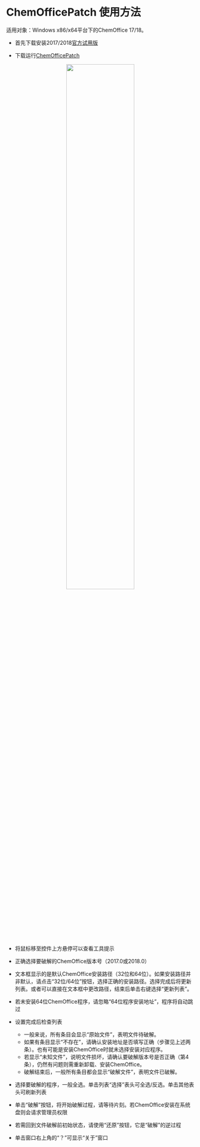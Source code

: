 # ChemOfficePatch 使用方法

适用对象：Windows x86/x64平台下的ChemOffice 17/18。

* 首先下载安装2017/2018[官方试用版](https://github.com/Z-H-Sun/CS_CCME_Posts/blob/master/cos/cow.md#%E5%AE%98%E6%96%B9%E5%8C%85%E4%B8%8B%E8%BD%BD%E5%AE%89%E8%A3%85)

* 下载运行[ChemOfficePatch](https://github.com/Z-H-Sun/COPatch/releases/download/v1.5/ChemOfficePatch.exe)
<p align="center"><img width="60%" height="60%" src="https://github.com/Z-H-Sun/CS_CCME_Posts/raw/master/cos/-1.webp"></p>

* 将鼠标移至控件上方悬停可以查看工具提示

* 正确选择要破解的ChemOffice版本号（2017.0或2018.0）

* 文本框显示的是默认ChemOffice安装路径（32位和64位）。如果安装路径并非默认，请点击“32位/64位”按钮，选择正确的安装路径。选择完成后将更新列表。或者可以直接在文本框中更改路径，结束后单击右键选择“更新列表”。

* 若未安装64位ChemOffice程序，请忽略“64位程序安装地址”，程序将自动跳过

* 设置完成后检查列表
  * 一般来说，所有条目会显示“原始文件”，表明文件待破解。
  * 如果有条目显示“不存在”，请确认安装地址是否填写正确（步骤见上述两条）。也有可能是安装ChemOffice时就未选择安装对应程序。
  * 若显示“未知文件”，说明文件损坏，请确认要破解版本号是否正确（第4条），仍然有问题则需重新卸载、安装ChemOffice。
  * 破解结束后，一般所有条目都会显示“破解文件”，表明文件已破解。

* 选择要破解的程序，一般全选。单击列表“选择”表头可全选/反选。单击其他表头可刷新列表

* 单击“破解”按钮，将开始破解过程，请等待片刻。若ChemOffice安装在系统盘则会请求管理员权限

* 若需回到文件破解前初始状态，请使用“还原”按钮，它是“破解”的逆过程

* 单击窗口右上角的“？”可显示“关于”窗口
